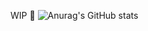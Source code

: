 WIP 👋
![Anurag's GitHub stats](https://github-readme-stats.vercel.app/api?username=OxER10_icons=true&theme=shadow_green)

